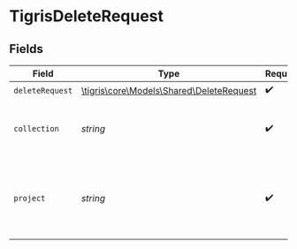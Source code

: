 # TigrisDeleteRequest


## Fields

| Field                                                                            | Type                                                                             | Required                                                                         | Description                                                                      |
| -------------------------------------------------------------------------------- | -------------------------------------------------------------------------------- | -------------------------------------------------------------------------------- | -------------------------------------------------------------------------------- |
| `deleteRequest`                                                                  | [\tigris\core\Models\Shared\DeleteRequest](../../Models/Shared/DeleteRequest.md) | :heavy_check_mark:                                                               | N/A                                                                              |
| `collection`                                                                     | *string*                                                                         | :heavy_check_mark:                                                               | Collection name where to insert documents.                                       |
| `project`                                                                        | *string*                                                                         | :heavy_check_mark:                                                               | Project name whose db is under target to delete documents.                       |